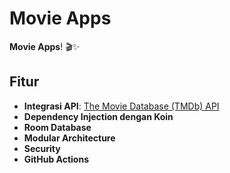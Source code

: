 # Movie Apps

**Movie Apps**! 🎬✨

## Fitur
- **Integrasi API**: [The Movie Database (TMDb) API](https://api.themoviedb.org) 
- **Dependency Injection dengan Koin**
- **Room Database**
- **Modular Architecture**
- **Security**
- **GitHub Actions**
